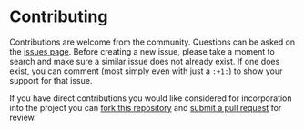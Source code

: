Contributing
============

Contributions are welcome from the community. Questions can be asked on the
[issues page][1]. Before creating a new issue, please take a moment to search
and make sure a similar issue does not already exist. If one does exist, you
can comment (most simply even with just a `:+1:`) to show your support for that
issue.

If you have direct contributions you would like considered for incorporation
into the project you can [fork this repository][2] and
[submit a pull request][3] for review.

[1]: https://github.com/usgs/wdfn-graph-server/issues
[2]: https://help.github.com/en/github/getting-started-with-github/fork-a-repo
[3]: https://help.github.com/en/github/collaborating-with-issues-and-pull-requests/creating-a-pull-request-from-a-fork